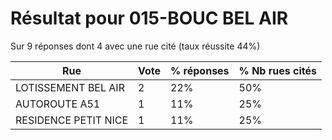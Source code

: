 # Résultat pour 015-BOUC BEL AIR

Sur 9 réponses dont 4 avec une rue cité (taux réussite 44%)

| Rue | Vote | % réponses | % Nb rues cités|
|-----|------|------------|----------------|
| LOTISSEMENT BEL AIR | 2 | 22% | 50%|
| AUTOROUTE A51 | 1 | 11% | 25%|
| RESIDENCE PETIT NICE | 1 | 11% | 25%|
